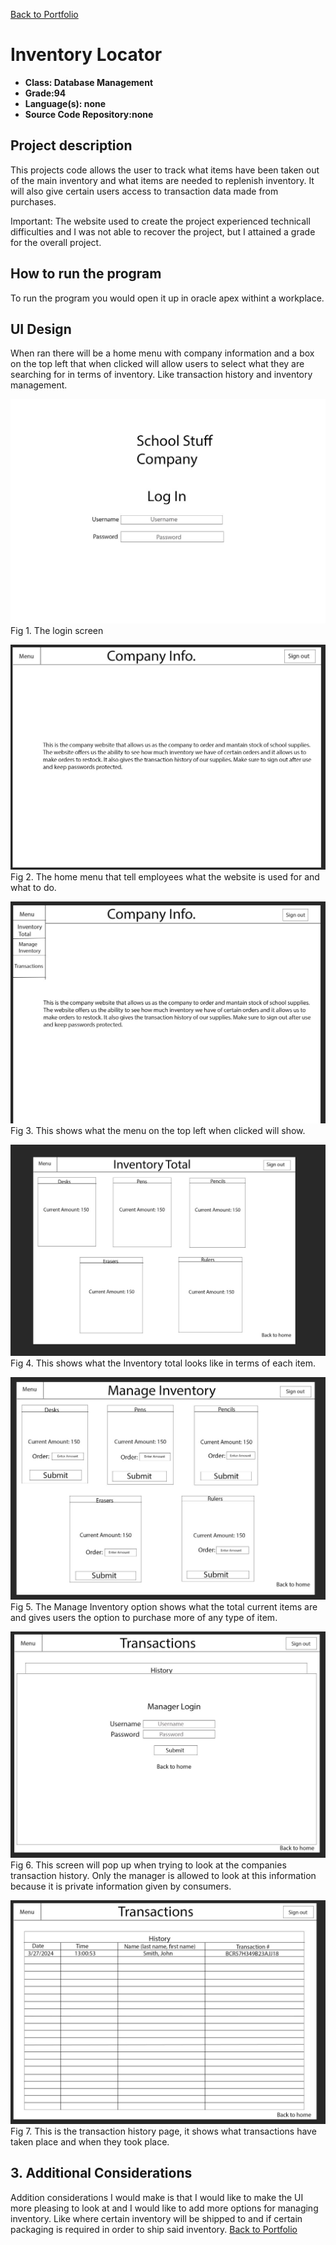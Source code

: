 [Back to Portfolio](./)

Inventory Locator
===============

-   **Class: Database Management** 
-   **Grade:94** 
-   **Language(s): none** 
-   **Source Code Repository:none**

## Project description

This projects code allows the user to track what items have been taken out of the main inventory and what items are needed to replenish inventory. It will also give certain users access to transaction data made from purchases.

Important: The website used to create the project experienced technicall difficulties and I was not able to recover the project, but I attained a grade for the overall project.

## How to run the program

To run the program you would open it up in oracle apex withint a workplace.

## UI Design

When ran there will be a home menu with company information and a box on the top left that when clicked will allow users to select what they are searching for in terms of inventory. Like transaction history and inventory management.

![screenshot](images/inventory1.jpg)  
Fig 1. The login screen

![screenshot](images/inventory2.jpg)  
Fig 2. The home menu that tell employees what the website is used for and what to do.

![screenshot](images/inventory3.jpg)  
Fig 3. This shows what the menu on the top left when clicked will show.

![screenshot](images/inventory4.jpg)  
Fig 4. This shows what the Inventory total looks like in terms of each item.

![screenshot](images/inventory6.jpg)  
Fig 5. The Manage Inventory option shows what the total current items are and gives users the option to purchase more of any type of item.

![screenshot](images/inventory5.jpg)  
Fig 6. This screen will pop up when trying to look at the companies transaction history. Only the manager is allowed to look at this information because it is private information given by consumers.

![screenshot](images/inventory7.jpg)  
Fig 7. This is the transaction history page, it shows what transactions have taken place and when they took place.

## 3. Additional Considerations

Addition considerations I would make is that I would like to make the UI more pleasing to look at and I would like to add more options for managing inventory. Like where certain inventory will be shipped to and if certain packaging is required in order to ship said inventory.
[Back to Portfolio](./)
